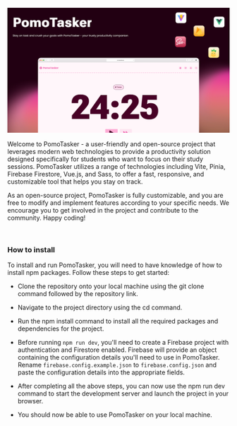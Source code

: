 ![github banner.png](github%20banner.png)

Welcome to PomoTasker - a user-friendly and open-source project that leverages modern web technologies to provide a productivity solution designed specifically for students who want to focus on their study sessions. PomoTasker utilizes a range of technologies including Vite, Pinia, Firebase Firestore, Vue.js, and Sass, to offer a fast, responsive, and customizable tool that helps you stay on track.

As an open-source project, PomoTasker is fully customizable, and you are free to modify and implement features according to your specific needs. We encourage you to get involved in the project and contribute to the community. Happy coding!

&nbsp;

### How to install
To install and run PomoTasker, you will need to have knowledge of how to install npm packages. Follow these steps to get started:

- Clone the repository onto your local machine using the git clone command followed by the repository link.

- Navigate to the project directory using the cd command.

- Run the npm install command to install all the required packages and dependencies for the project.

- Before running `npm run dev`, you'll need to create a Firebase project with authentication and Firestore enabled. Firebase will provide an object containing the configuration details you'll need to use in PomoTasker. Rename `firebase.config.example.json` to `firebase.config.json` and paste the configuration details into the appropriate fields.

- After completing all the above steps, you can now use the npm run dev command to start the development server and launch the project in your browser.

- You should now be able to use PomoTasker on your local machine.
